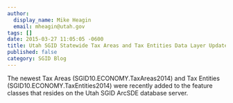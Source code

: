 ```yaml
---
author:
  display_name: Mike Heagin
  email: mheagin@utah.gov
tags: []
date: 2015-03-27 11:05:05 -0600
title: Utah SGID Statewide Tax Areas and Tax Entities Data Layer Updates 3/27/2015
published: false
category: SGID Blog
---
```


The newest Tax Areas (SGID10.ECONOMY.TaxAreas2014) and Tax Entities (SGID10.ECONOMY.TaxEntities2014) were recently added to the feature classes that resides on the Utah SGID ArcSDE database server.
